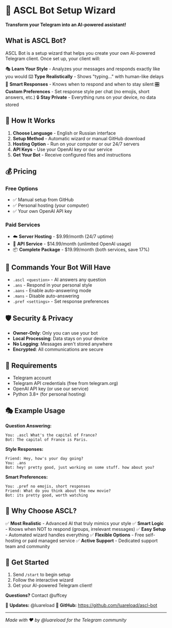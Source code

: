 # 🤖 ASCL Bot Setup Wizard

**Transform your Telegram into an AI-powered assistant!**

## What is ASCL Bot?

ASCL Bot is a setup wizard that helps you create your own AI-powered Telegram client. Once set up, your client will:

🎭 **Learn Your Style** - Analyzes your messages and responds exactly like you would
⌨️ **Type Realistically** - Shows "typing..." with human-like delays
🧠 **Smart Responses** - Knows when to respond and when to stay silent
🎛️ **Custom Preferences** - Set response style per chat (no emojis, short answers, etc.)
🔒 **Stay Private** - Everything runs on your device, no data stored

## 🚀 How It Works

1. **Choose Language** - English or Russian interface
2. **Setup Method** - Automatic wizard or manual GitHub download
3. **Hosting Option** - Run on your computer or our 24/7 servers
4. **API Keys** - Use your OpenAI key or our service
5. **Get Your Bot** - Receive configured files and instructions

## 💰 Pricing

### Free Options
- ✅ Manual setup from GitHub
- ✅ Personal hosting (your computer)
- ✅ Your own OpenAI API key

### Paid Services
- ☁️ **Server Hosting** - $9.99/month (24/7 uptime)
- 🔑 **API Service** - $14.99/month (unlimited OpenAI usage)
- 📦 **Complete Package** - $19.99/month (both services, save 17%)

## 🎯 Commands Your Bot Will Have

- `.ascl <question>` - AI answers any question
- `.ans` - Respond in your personal style
- `.aans` - Enable auto-answering mode
- `.mans` - Disable auto-answering
- `.pref <settings>` - Set response preferences

## 🛡️ Security & Privacy

- **Owner-Only**: Only you can use your bot
- **Local Processing**: Data stays on your device
- **No Logging**: Messages aren't stored anywhere
- **Encrypted**: All communications are secure

## 📱 Requirements

- Telegram account
- Telegram API credentials (free from telegram.org)
- OpenAI API key (or use our service)
- Python 3.8+ (for personal hosting)

## 🎭 Example Usage

**Question Answering:**
```
You: .ascl What's the capital of France?
Bot: The capital of France is Paris.
```

**Style Responses:**
```
Friend: Hey, how's your day going?
You: .ans
Bot: hey! pretty good, just working on some stuff. how about you?
```

**Smart Preferences:**
```
You: .pref no emojis, short responses
Friend: What do you think about the new movie?
Bot: its pretty good, worth watching
```

## 🌟 Why Choose ASCL?

✅ **Most Realistic** - Advanced AI that truly mimics your style
✅ **Smart Logic** - Knows when NOT to respond (groups, irrelevant messages)
✅ **Easy Setup** - Automated wizard handles everything
✅ **Flexible Options** - Free self-hosting or paid managed service
✅ **Active Support** - Dedicated support team and community

## 🚀 Get Started

1. Send `/start` to begin setup
2. Follow the interactive wizard
3. Get your AI-powered Telegram client!

**Questions?** Contact @uffcey

📢 **Updates:** @luareload
📁 **GitHub:** https://github.com/luareload/ascl-bot

---

*Made with ❤️ by @luareload for the Telegram community*
